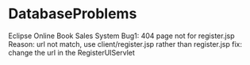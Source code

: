 DatabaseProblems
================

Eclipse Online Book Sales System
Bug1: 404 page not for register.jsp
Reason:
  url not match, use client/register.jsp rather than register.jsp
fix:
  change the url in the RegisterUIServlet

